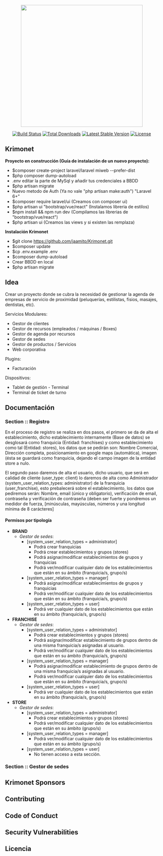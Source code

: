 <p align="center"><img src="https://res.cloudinary.com/dtfbvvkyp/image/upload/v1566331377/laravel-logolockup-cmyk-red.svg" width="400"></p>

<p align="center">
<a href="https://travis-ci.org/laravel/framework"><img src="https://travis-ci.org/laravel/framework.svg" alt="Build Status"></a>
<a href="https://packagist.org/packages/laravel/framework"><img src="https://poser.pugx.org/laravel/framework/d/total.svg" alt="Total Downloads"></a>
<a href="https://packagist.org/packages/laravel/framework"><img src="https://poser.pugx.org/laravel/framework/v/stable.svg" alt="Latest Stable Version"></a>
<a href="https://packagist.org/packages/laravel/framework"><img src="https://poser.pugx.org/laravel/framework/license.svg" alt="License"></a>
</p>

## Krimonet

**Proyecto en construcción (Guía de instalación de un nuevo proyecto):**

- $composer create-project laravel/laravel miweb --prefer-dist
- $php composer dump-autoload
- .env editar la parte de MySql y añadir tus credenciales a BBDD
- $php artisan migrate
- Nuevo metodo de Auth (Ya no vale "php artisan make:auth") "Laravel 6+"
- $composer require laravel/ui (Creamos con composer ui)
- $php artisan ui "bootstrap/vue/react" (Instalamos libreria de estilos)
- $npm install && npm run dev (Compilamos las librerias de "bootstrap/vue/react")
- $php artisan ui (Creamos las views y si existen las remplaza)

**Instalación Krimonet**

- $git clone https://github.com/jaamito/Krimonet.git
- $composer update
- $cp .env.example .env
- $composer dump-autoload
- Crear BBDD en local
- $php artisan migrate

## Idea
Crear un proyecto donde se cubra la necesidad de gestionar la agenda de empresas de servicio de proximidad 
(peluquerías, estilistas, fisios, masajes, dentistas, etc).

Servicios Modulares:
- Gestor de clientes
- Gestor de recursos (empleados / máquinas / Boxes)
- Gestor de agenda por recursos
- Gestor de sedes
- Gestor de productos / Servicios
- Web corporativa

Plugins:
- Facturación

Dispositivos:
- Tablet de gestión - Terminal
- Terminal de ticket de turno

## Documentación
### Section :: Registro
En el proceso de registro se realiza en dos pasos, el primero se da de alta el establecimiento, dicho establecimiento internamente (Base de datos) se desglosará 
como franquicia (Entidad: franchises) y como establecimiento como tal (Entidad: stores), los datos que se pedirán son: Nombre Comercial, Dirección completa, 
posicionamiento en google maps (automática), imagen (ésta se guardará como franquicia, dejando el campo imagen de la entidad store a nulo.

El segundo paso daremos de alta el usuario, dicho usuario, que será en calidad de cliente (user_type: client) lo daremos de alta como Administrador 
(system_user_relation_types: administrator) de la franquicia (user_franchise), esto prebalecerá sobre el establecimiento, los datos que pediremos serán:
Nombre, email (único y obligatorio), verificación de email, contraseña y verificación de contraseña (deben ser fuerte y pondremos un medidor de fuerza, 
[minúsculas, mayúsculas, números y una longitud mínima de 8 carácteres]

#### Permisos por tipología
- **BRAND**
	- *Gestor de sedes*:
		- [system_user_relation_types = administrator]
			- Podrá crear franquicias
			- Podrá crear establecimientos y grupos (stores)
			- Podrá asignar/modificar establecimientos de grupos y franquicias
			- Podrá ver/modificar cualquier dato de los establecimientos que están en su ámbito (franquicia/s, grupo/s)
		- [system_user_relation_types = manager]
			- Podrá asignar/modificar establecimientos de grupos y franquicias
			- Podrá ver/modificar cualquier dato de los establecimientos que están en su ámbito (franquicia/s, grupo/s)
		- [system_user_relation_types = user]
			- Podrá ver cualquier dato de los establecimientos que están en su ámbito (franquicia/s, grupo/s)
- **FRANCHISE**
	- *Gestor de sedes*:
		- [system_user_relation_types = administrator]
			- Podrá crear establecimientos y grupos (stores)
			- Podrá asignar/modificar establecimiento de grupos dentro de una misma franquicia/s asignadas al usuario.
			- Podrá ver/modificar cualquier dato de los establecimientos que están en su ámbito (franquicia/s, grupo/s)
		- [system_user_relation_types = manager]
			- Podrá asignar/modificar establecimiento de grupos dentro de una misma franquicia/s asignadas al usuario.
			- Podrá ver/modificar cualquier dato de los establecimientos que están en su ámbito (franquicia/s, grupo/s)
		- [system_user_relation_types = user]
			- Podrá ver cualquier dato de los establecimientos que están en su ámbito (franquicia/s, grupo/s)
- **STORE**
	- *Gestor de sedes*:
		- [system_user_relation_types = administrator]
			- Podrá crear establecimientos y grupos (stores)
			- Podrá ver/modificar cualquier dato de los establecimientos que están en su ámbito (grupo/s)
		- [system_user_relation_types = manager]
			- Podrá ver/modificar cualquier dato de los establecimientos que están en su ámbito (grupo/s)
		- [system_user_relation_types = user]
			- No tienen acceso a esta sección.

### Section :: Gestor de sedes

## Krimonet Sponsors


## Contributing


## Code of Conduct


## Security Vulnerabilities


## Licencia
